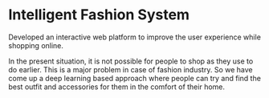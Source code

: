 # Intelligent Fashion System

Developed an interactive web platform to improve the user experience while shopping online. 

In the present situation, it is not possible for people to shop as they use to do earlier. This is a major problem in case of fashion industry. So we have come up a deep learning based approach where people can try and find the best outfit and accessories for them in the comfort of their home.



